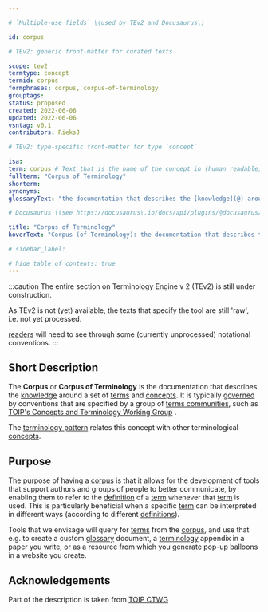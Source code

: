 ```yaml
---

# `Multiple-use fields` \(used by TEv2 and Docusaurus\)

id: corpus

# TEv2: generic front-matter for curated texts

scope: tev2
termtype: concept
termid: corpus
formphrases: corpus, corpus-of-terminology
grouptags:
status: proposed
created: 2022-06-06
updated: 2022-06-06
vsntag: v0.1
contributors: RieksJ

# TEv2: type-specific front-matter for type `concept`

isa:
term: corpus # Text that is the name of the concept in (human readable) texts.
fullterm: "Corpus of Terminology"
shorterm:
synonyms:
glossaryText: "the documentation that describes the [knowledge](@) around a set of [terms](@) and [concepts](@)."

# Docusaurus \(see https://docusaurus\.io/docs/api/plugins/@docusaurus/plugin-content-docs#markdown-front-matter\):

title: "Corpus of Terminology"
hoverText: "Corpus (of Terminology): the documentation that describes the Knowledge around a set of Terms and Concepts."

# sidebar_label:

# hide_table_of_contents: true
---
```


:::caution
The entire section on Terminology Engine v 2 (TEv2) is still under construction.

As TEv2 is not (yet) available, the texts that specify the tool are still 'raw', i.e. not yet
processed.

[readers](@) will need to see through some (currently unprocessed) notational
conventions.
:::

## Short Description

The **Corpus** or **Corpus of Terminology** is the documentation that describes the [knowledge](@)
around a set of [terms](@) and [concepts](@). It is typically [governed](@) by conventions that are
specified by a group of [terms communities](@), such
as [TOIP's Concepts and Terminology Working Group](https://wiki.trustoverip.org/pages/viewpage.action?pageId=65700)
.

The [terminology pattern](pattern-terminology@) relates this concept with other
terminological [concepts](@).

## Purpose

The purpose of having a [corpus](@) is that it allows for the development of tools that support
authors and groups of people to better communicate, by enabling them to refer to the [definition](@)
of a [term](@) whenever that [term](@) is used. This is particularly beneficial when a
specific [term](@) can be interpreted in different ways (according to different [definitions](@)).

Tools that we envisage will query for [terms](@) from the [corpus](@), and use that e.g. to create a
custom [glossary](@) document, a [terminology](@) appendix in a paper you write, or as a resource
from which you generate pop-up balloons in a website you create.

## Acknowledgements

Part of the description is taken from [TOIP CTWG](https://github.com/trustoverip/ctwg/wiki//corpus)